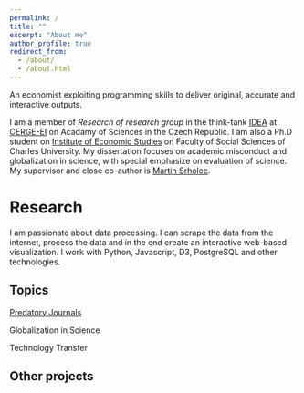 ```yaml
---
permalink: /
title: ""
excerpt: "About me"
author_profile: true
redirect_from: 
  - /about/
  - /about.html
---
```


An economist exploiting programming skills to deliver original, accurate and interactive outputs.

I am a member of _Research of research group_ in the think-tank <a href="https://idea.cerge-ei.cz/" target="_blank">IDEA</a>
 at <a href="https://cerge-ei.cz/" target="_blank">CERGE-EI</a> on Acadamy of Sciences in the Czech Republic. I am also a Ph.D student on <a href="http://ies.fsv.cuni.cz/" target="_blank">Institute of Economic Studies</a>
 on Faculty of Social Sciences of Charles University. My dissertation focuses on academic misconduct and globalization in science, with special emphasize on evaluation of science. My supervisor and close co-author is <a href="https://home.cerge-ei.cz/srholec/" target="_blank">Martin Srholec</a>. 

Research
======
I am passionate about data processing. I can scrape the data from the internet, process the data and in the end create an interactive web-based visualization. I work with Python, Javascript, D3, PostgreSQL and other technologies.

Topics
-----
<a href="https://idea.cerge-ei.cz/files/PredatoriMistni/" target="_blank">Predatory Journals</a>

Globalization in Science

Technology Transfer


Other projects
-----

